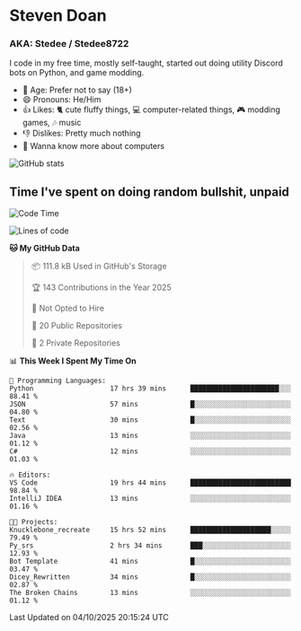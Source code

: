 # Steven Doan
### AKA: Stedee / Stedee8722
I code in my free time, mostly self-taught, started out doing utility Discord bots on Python, and game modding.

- 🤔 Age: Prefer not to say (18+)
- 😄 Pronouns: He/Him
- 👍 Likes: 🐈 cute fluffy things, 💻 computer-related things, 🎮 modding games, 🎶 music
- 👎 Dislikes: Pretty much nothing
- 🥹 Wanna know more about computers

![GitHub stats](https://github-readme-stats-iota-mocha-40.vercel.app/api?username=Stedee8722&show=prs_merged,prs_merged_percentage&show_icons=true&theme=transparent)

## Time I've spent on doing random bullshit, unpaid
<!--START_SECTION:Time I've spent on doing random bullshit, unpaid-->
![Code Time](http://img.shields.io/badge/Code%20Time-348%20hrs%2028%20mins-blue)

![Lines of code](https://img.shields.io/badge/From%20Hello%20World%20I%27ve%20Written-89.2%20thousand%20lines%20of%20code-blue)

**🐱 My GitHub Data** 

> 📦 111.8 kB Used in GitHub's Storage 
 > 
> 🏆 143 Contributions in the Year 2025
 > 
> 🚫 Not Opted to Hire
 > 
> 📜 20 Public Repositories 
 > 
> 🔑 2 Private Repositories 
 > 
📊 **This Week I Spent My Time On** 

```text
💬 Programming Languages: 
Python                   17 hrs 39 mins      ██████████████████████░░░   88.41 % 
JSON                     57 mins             █░░░░░░░░░░░░░░░░░░░░░░░░   04.80 % 
Text                     30 mins             █░░░░░░░░░░░░░░░░░░░░░░░░   02.56 % 
Java                     13 mins             ░░░░░░░░░░░░░░░░░░░░░░░░░   01.12 % 
C#                       12 mins             ░░░░░░░░░░░░░░░░░░░░░░░░░   01.03 % 

🔥 Editors: 
VS Code                  19 hrs 44 mins      █████████████████████████   98.84 % 
IntelliJ IDEA            13 mins             ░░░░░░░░░░░░░░░░░░░░░░░░░   01.16 % 

🐱‍💻 Projects: 
Knucklebone_recreate     15 hrs 52 mins      ████████████████████░░░░░   79.49 % 
Py_srs                   2 hrs 34 mins       ███░░░░░░░░░░░░░░░░░░░░░░   12.93 % 
Bot Template             41 mins             █░░░░░░░░░░░░░░░░░░░░░░░░   03.47 % 
Dicey_Rewritten          34 mins             █░░░░░░░░░░░░░░░░░░░░░░░░   02.87 % 
The Broken Chains        13 mins             ░░░░░░░░░░░░░░░░░░░░░░░░░   01.12 % 
```


 Last Updated on 04/10/2025 20:15:24 UTC
<!--END_SECTION:Time I've spent on doing random bullshit, unpaid-->
